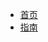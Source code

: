 <!--
 * @Author: your name
 * @Date: 2021-03-31 18:34:05
 * @LastEditTime: 2021-04-01 00:09:16
 * @LastEditors: Please set LastEditors
 * @Description: In User Settings Edit
 * @FilePath: \blog\blog\docs\_sidebar.md
-->

<!-- docs/_sidebar.md -->
<!-- 侧边栏 -->

* [首页](/)
* [指南](zh-cn/first.md)